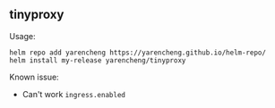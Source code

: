 ## tinyproxy

Usage:

```
helm repo add yarencheng https://yarencheng.github.io/helm-repo/
helm install my-release yarencheng/tinyproxy
```

Known issue:

* Can't work `ingress.enabled`